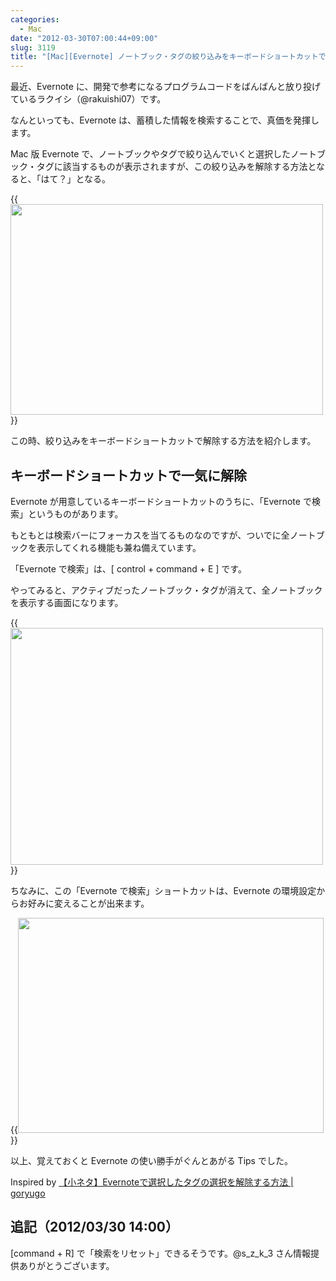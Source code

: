```yaml
---
categories:
  - Mac
date: "2012-03-30T07:00:44+09:00"
slug: 3119
title: "[Mac][Evernote] ノートブック・タグの絞り込みをキーボードショートカットで解除する方法"
---
```


最近、Evernote に、開発で参考になるプログラムコードをばんばんと放り投げているラクイシ（@rakuishi07）です。

なんといっても、Evernote は、蓄積した情報を検索することで、真価を発揮します。

Mac 版 Evernote で、ノートブックやタグで絞り込んでいくと選択したノートブック・タグに該当するものが表示されますが、この絞り込みを解除する方法となると、「はて？」となる。

{{<img alt="" src="/images/2012/03/3119_1.png" width="500" height="337">}}

この時、絞り込みをキーボードショートカットで解除する方法を紹介します。

## キーボードショートカットで一気に解除

Evernote が用意しているキーボードショートカットのうちに、「Evernote で検索」というものがあります。

もともとは検索バーにフォーカスを当てるものなのですが、ついでに全ノートブックを表示してくれる機能も兼ね備えています。

「Evernote で検索」は、[ control + command + E ] です。

やってみると、アクティブだったノートブック・タグが消えて、全ノートブックを表示する画面になります。

{{<img alt="" src="/images/2012/03/3119_2.png" width="500" height="379">}}

ちなみに、この「Evernote で検索」ショートカットは、Evernote の環境設定からお好みに変えることが出来ます。

{{<img alt="" src="/images/2012/03/3119_3.png" width="489" height="344">}}

以上、覚えておくと Evernote の使い勝手がぐんとあがる Tips でした。

Inspired by [【小ネタ】Evernoteで選択したタグの選択を解除する方法 | goryugo](http://goryugo.com/20120329/evernote_tag_tips/)

## 追記（2012/03/30 14:00）

[command + R] で「検索をリセット」できるそうです。@s_z_k_3 さん情報提供ありがとうございます。
